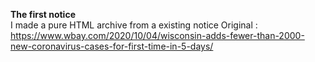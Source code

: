 <strong>The first notice</strong>
<br>
I made a pure HTML archive from a existing notice 
Original : https://www.wbay.com/2020/10/04/wisconsin-adds-fewer-than-2000-new-coronavirus-cases-for-first-time-in-5-days/
